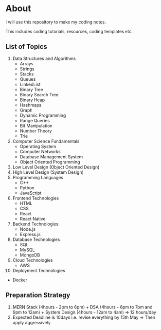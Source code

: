 # About

I will use this repository to make my coding notes.

This includes coding tutorials, resources, coding templates etc.

## List of Topics

1. Data Structures and Algorithms
   - Arrays
   - Strings
   - Stacks
   - Queues
   - LinkedList
   - Binary Tree
   - Binary Search Tree
   - Binary Heap
   - Hashmaps
   - Graph
   - Dynamic Programming
   - Range Queries
   - Bit Manipulation
   - Number Theory
   - Trie
2. Computer Science Fundamentals
   - Operating System
   - Computer Networks
   - Database Management System
   - Object Oriented Programming
3. Low Level Design (Object Oriented Design)
4. High Level Design (System Design)
5. Programming Languages
   - C++
   - Python
   - JavaScript
6. Frontend Technologies
   - HTML
   - CSS
   - React
   - React Native
7. Backend Technologies
   - Node.js
   - Express.js
8. Database Technologies
   - SQL
   - MySQL
   - MongoDB
9. Cloud Technologies
   - AWS
10. Deployment Technologies

- Docker

## Preparation Strategy

1. MERN Stack (4hours - 2pm to 6pm) + DSA (4hours - 6pm to 7pm and 9pm to 12am) + System Design (4hours - 12am to 4am) => 12 hours/day
2. Expected Deadline is 10days i.e. revise everything by 15th May => Then apply aggressively

